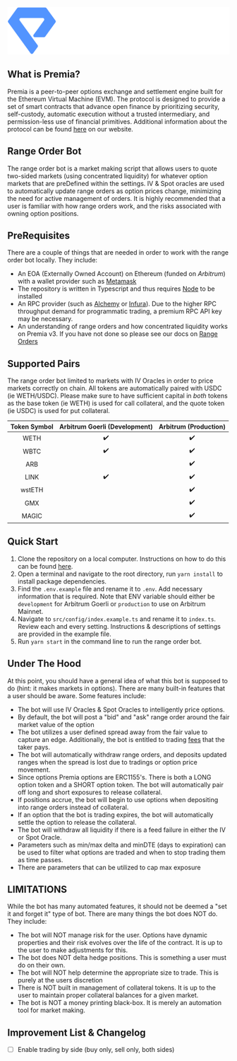 <div align="center">
  <img src=".github/img/premia.png" alt=''>
</div>

## What is Premia?

Premia is a peer-to-peer options exchange and settlement engine built for the Ethereum Virtual Machine (EVM).
The protocol is designed to provide a set of smart contracts that advance open finance by prioritizing security,
self-custody, automatic execution without a trusted intermediary, and permission-less use of financial primitives.
Additional information about the protocol can be found [here](https://docs.premia.blue/) on our website.

## Range Order Bot

The range order bot is a market making script that allows users to quote two-sided markets (using concentrated
liquidity) for whatever option markets that are preDefined within the settings. IV & Spot oracles are used to 
automatically update range orders as option prices change, minimizing the need for active management of orders. It is 
highly recommended that a user is familiar with how range orders work, and the risks associated with owning option positions.

## PreRequisites

There are a couple of things that are needed in order to work with the range order bot locally. They include:

- An EOA (Externally Owned Account) on Ethereum (funded on _Arbitrum_) with a wallet provider such as [Metamask](https://metamask.io/)
- The repository is written in Typescript and thus requires [Node](https://nodejs.org/en/download) to be installed
- An RPC provider (such as [Alchemy](https://www.alchemy.com/) or [Infura](https://www.infura.io/)). Due to the higher RPC throughput demand for programmatic trading, a premium RPC API key may be necessary.
- An understanding of range orders and how concentrated liquidity works on Premia v3. If you have not done so please
  see our docs on [Range Orders](https://docs.premia)

## Supported Pairs

The range order bot limited to markets with IV Oracles in order to price markets correctly on chain. All tokens are
automatically paired with USDC (ie WETH/USDC). Please make sure to have sufficient capital in _both_ tokens as the
base token (ie WETH) is used for call collateral, and the quote token (ie USDC) is used for put collateral.

<div align="center">

| Token Symbol | Arbitrum Goerli (Development) | Arbitrum (Production) |
| :----------: | :---------------------------: | :-------------------: |
|     WETH     |      :heavy_check_mark:       |  :heavy_check_mark:   |
|     WBTC     |      :heavy_check_mark:       |  :heavy_check_mark:   |
|     ARB      |                               |  :heavy_check_mark:   |
|     LINK     |      :heavy_check_mark:       |  :heavy_check_mark:   |
|    wstETH    |                               |  :heavy_check_mark:   |
|     GMX      |                               |  :heavy_check_mark:   |
|    MAGIC     |                               |  :heavy_check_mark:   |

</div>

## Quick Start

1. Clone the repository on a local computer. Instructions on how to do this can be found [here](https://docs.github.com/en/repositories/creating-and-managing-repositories/cloning-a-repository).
2. Open a terminal and navigate to the root directory, run `yarn install` to install package dependencies.
3. Find the `.env.example` file and rename it to `.env`.  Add necessary information that is required. Note that ENV 
   variable should either be `development` for Arbitrum Goerli or `production` to use on Arbitrum Mainnet.
4. Navigate to `src/config/index.example.ts` and rename it to `index.ts`. Review each and every setting. Instructions & descriptions of settings are provided in the example file.
5. Run `yarn start` in the command line to run the range order bot.

## Under The Hood

At this point, you should have a general idea of what this bot is supposed to do (hint: it makes markets in options).
There are many built-in features that a user should be aware.  Some features include:

- The bot will use IV Oracles & Spot Oracles to intelligently price options.
- By default, the bot will post a "bid" and "ask" range order around the fair market value of the option
- The bot utilizes a user defined spread away from the fair value to capture an edge.  Additionally, the bot is 
  entitled to trading [fees](https://docs.premia.blue/the-premia-protocol/concepts/fees) that the taker pays.
- The bot will automatically withdraw range orders, and deposits updated ranges when the spread is lost due to 
  tradings or option price movement.
- Since options Premia options are ERC1155's. There is both a LONG option token and a SHORT option token.  The 
  bot will automatically pair off long and short exposures to release collateral. 
- If positions accrue, the bot will begin to use options when depositing into range orders instead of collateral.
- If an option that the bot is trading expires, the bot will automatically settle the option to release the collateral.
- The bot will withdraw all liquidity if there is a feed failure in either the IV or Spot Oracle.
- Parameters such as min/max delta and minDTE (days to expiration) can be used to filter what options are traded and 
  when to stop trading them as time passes.
- There are parameters that can be utilized to cap max exposure

## LIMITATIONS
While the bot has many automated features, it should not be deemed a "set it and forget it" type of bot.  There are 
many things the bot does NOT do.  They include:

- The bot will NOT manage risk for the user.  Options have dynamic properties and their risk evolves over the life 
  of the contract. It is up to the user to make adjustments for this.
- The bot does NOT delta hedge positions.  This is something a user must do on their own.
- The bot will NOT help determine the appropriate size to trade. This is purely at the users discretion
- There is NOT built in management of collateral tokens.  It is up to the user to maintain proper collateral 
  balances for a given market.
- The bot is NOT a money printing black-box. It is merely an automation tool for market making.

## Improvement List & Changelog
-[ ] Enable trading by side (buy only, sell only, both sides)